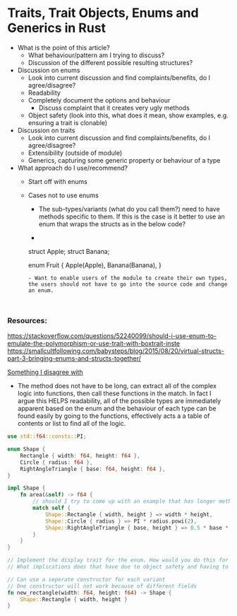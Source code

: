 # Traits, Trait Objects, Enums and Generics in Rust

- What is the point of this article?
	- What behaviour/pattern am I trying to discuss?
	- Discussion of the different possible resulting structures?
- Discussion on enums
	- Look into current discussion and find complaints/benefits, do I agree/disagree?
	- Readability
	- Completely document the options and behaviour
		- Discuss complaint that it creates very ugly methods
	- Object safety (look into this, what does it mean, show examples, e.g. ensuring a trait is clonable)
- Discussion on traits
	- Look into current discussion and find complaints/benefits, do I agree/disagree?
	- Extensibility (outside of module)
	- Generics, capturing some generic property or behaviour of a type
- What approach do I use/recommend?
	- Start off with enums
	- Cases not to use enums
		- The sub-types/variants (what do you call them?) need to have methods specific to them. If this is the case is it better to use an enum that wraps the structs as in the below code?
		- ```rust
		struct Apple;
		struct Banana;
		
		enum Fruit {
			Apple(Apple),
			Banana(Banana),
		}
		```
		- Want to enable users of the module to create their own types, the users should not have to go into the source code and change an enum.
		


### Resources:
https://stackoverflow.com/questions/52240099/should-i-use-enum-to-emulate-the-polymorphism-or-use-trait-with-boxtrait-inste
https://smallcultfollowing.com/babysteps/blog/2015/08/20/virtual-structs-part-3-bringing-enums-and-structs-together/

[Something I disagree with](https://youtu.be/erJdCIti_O8?t=615)
- The method does not have to be long, can extract all of the complex logic into functions, then call these functions in the match. In fact I argue this HELPS readability, all of the possible types are immediately apparent based on the enum and the behaviour of each type can be found easily by going to the functions, effectively acts a a table of contents or list to find all of the logic.



```rust
use std::f64::consts::PI;

enum Shape {
	Rectangle { width: f64, height: f64 },
	Circle { radius: f64 },
	RightAngleTriangle { base: f64, height: f64 },
}

impl Shape {
	fn area(&self) -> f64 {
		// should I try to come up with an example that has longer methods?
		match self {
			Shape::Rectangle { width, height } => width * height,
			Shape::Circle { radius } => PI * radius.powi(2),
			Shape::RightAngleTriangle { base, height } => 0.5 * base * height,
		}
	}
}

// Implement the display trait for the enum. How would you do this for a shape trait, would it be using a super trait???
// What implications does that have due to object safety and having to box or whatever, example is the clone trait.

// Can use a seperate constructor for each variant
// One constructor will not work because of different fields
fn new_rectangle(width: f64, height: f64) -> Shape {
	Shape::Rectangle { width, height }
}
```
